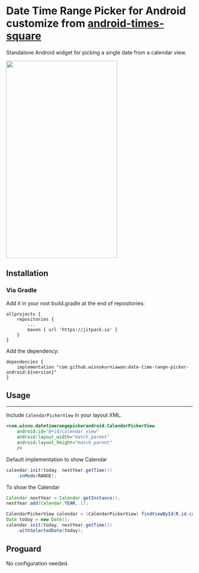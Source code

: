 Date Time Range Picker for Android customize from [android-times-square](https://github.com/square/android-times-square)
==========================

Standalone Android widget for picking a single date from a calendar view.

<img src="https://github.com/wisnukurniawan/date-time-range-picker-android/blob/master/screenshot.png" width="300" height="533" />

## Installation
### Via Gradle
Add it in your root build.gradle at the end of repositories:

```
allprojects {
	repositories {
		...
		maven { url 'https://jitpack.io' }
	}
}
```
Add the dependency:

```
dependencies {
	implementation "com.github.wisnukurniawan:date-time-range-picker-android:${version}"
}

```

## Usage
-----

Include `CalendarPickerView` in your layout XML.

```xml
<com.wisnu.datetimerangepickerandroid.CalendarPickerView
    android:id="@+id/calendar_view"
    android:layout_width="match_parent"
    android:layout_height="match_parent"
    />
```

Default implementation to show Calendar

```java
calendar.init(today, nextYear.getTime())
    .inMode(RANGE);
```


To show the Calendar

```java
Calendar nextYear = Calendar.getInstance();
nextYear.add(Calendar.YEAR, 1);

CalendarPickerView calendar = (CalendarPickerView) findViewById(R.id.calendar_view);
Date today = new Date();
calendar.init(today, nextYear.getTime())
    .withSelectedDate(today);
```

## Proguard
No configuration needed.
